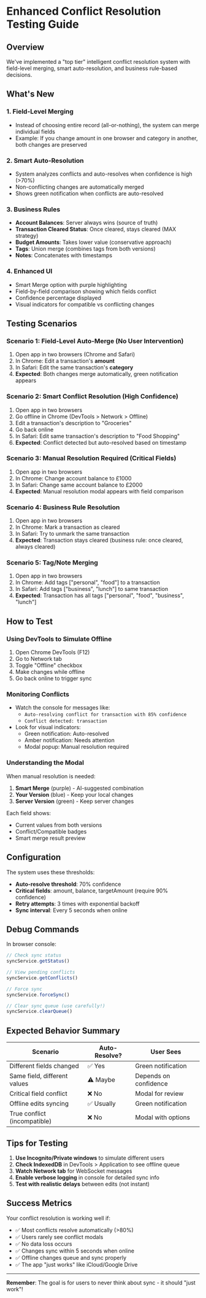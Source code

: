# Enhanced Conflict Resolution Testing Guide

## Overview
We've implemented a "top tier" intelligent conflict resolution system with field-level merging, smart auto-resolution, and business rule-based decisions.

## What's New

### 1. **Field-Level Merging**
- Instead of choosing entire record (all-or-nothing), the system can merge individual fields
- Example: If you change amount in one browser and category in another, both changes are preserved

### 2. **Smart Auto-Resolution** 
- System analyzes conflicts and auto-resolves when confidence is high (>70%)
- Non-conflicting changes are automatically merged
- Shows green notification when conflicts are auto-resolved

### 3. **Business Rules**
- **Account Balances**: Server always wins (source of truth)
- **Transaction Cleared Status**: Once cleared, stays cleared (MAX strategy)
- **Budget Amounts**: Takes lower value (conservative approach)
- **Tags**: Union merge (combines tags from both versions)
- **Notes**: Concatenates with timestamps

### 4. **Enhanced UI**
- Smart Merge option with purple highlighting
- Field-by-field comparison showing which fields conflict
- Confidence percentage displayed
- Visual indicators for compatible vs conflicting changes

## Testing Scenarios

### Scenario 1: Field-Level Auto-Merge (No User Intervention)
1. Open app in two browsers (Chrome and Safari)
2. In Chrome: Edit a transaction's **amount**
3. In Safari: Edit the same transaction's **category**
4. **Expected**: Both changes merge automatically, green notification appears

### Scenario 2: Smart Conflict Resolution (High Confidence)
1. Open app in two browsers
2. Go offline in Chrome (DevTools > Network > Offline)
3. Edit a transaction's description to "Groceries"
4. Go back online
5. In Safari: Edit same transaction's description to "Food Shopping"
6. **Expected**: Conflict detected but auto-resolved based on timestamp

### Scenario 3: Manual Resolution Required (Critical Fields)
1. Open app in two browsers
2. In Chrome: Change account balance to £1000
3. In Safari: Change same account balance to £2000
4. **Expected**: Manual resolution modal appears with field comparison

### Scenario 4: Business Rule Resolution
1. Open app in two browsers
2. In Chrome: Mark a transaction as cleared
3. In Safari: Try to unmark the same transaction
4. **Expected**: Transaction stays cleared (business rule: once cleared, always cleared)

### Scenario 5: Tag/Note Merging
1. Open app in two browsers
2. In Chrome: Add tags ["personal", "food"] to a transaction
3. In Safari: Add tags ["business", "lunch"] to same transaction
4. **Expected**: Transaction has all tags ["personal", "food", "business", "lunch"]

## How to Test

### Using DevTools to Simulate Offline
1. Open Chrome DevTools (F12)
2. Go to Network tab
3. Toggle "Offline" checkbox
4. Make changes while offline
5. Go back online to trigger sync

### Monitoring Conflicts
- Watch the console for messages like:
  - `Auto-resolving conflict for transaction with 85% confidence`
  - `Conflict detected: transaction`
- Look for visual indicators:
  - Green notification: Auto-resolved
  - Amber notification: Needs attention
  - Modal popup: Manual resolution required

### Understanding the Modal
When manual resolution is needed:
1. **Smart Merge** (purple) - AI-suggested combination
2. **Your Version** (blue) - Keep your local changes
3. **Server Version** (green) - Keep server changes

Each field shows:
- Current values from both versions
- Conflict/Compatible badges
- Smart merge result preview

## Configuration

The system uses these thresholds:
- **Auto-resolve threshold**: 70% confidence
- **Critical fields**: amount, balance, targetAmount (require 90% confidence)
- **Retry attempts**: 3 times with exponential backoff
- **Sync interval**: Every 5 seconds when online

## Debug Commands

In browser console:
```javascript
// Check sync status
syncService.getStatus()

// View pending conflicts
syncService.getConflicts()

// Force sync
syncService.forceSync()

// Clear sync queue (use carefully!)
syncService.clearQueue()
```

## Expected Behavior Summary

| Scenario | Auto-Resolve? | User Sees |
|----------|--------------|-----------|
| Different fields changed | ✅ Yes | Green notification |
| Same field, different values | ⚠️ Maybe | Depends on confidence |
| Critical field conflict | ❌ No | Modal for review |
| Offline edits syncing | ✅ Usually | Green notification |
| True conflict (incompatible) | ❌ No | Modal with options |

## Tips for Testing

1. **Use Incognito/Private windows** to simulate different users
2. **Check IndexedDB** in DevTools > Application to see offline queue
3. **Watch Network tab** for WebSocket messages
4. **Enable verbose logging** in console for detailed sync info
5. **Test with realistic delays** between edits (not instant)

## Success Metrics

Your conflict resolution is working well if:
- ✅ Most conflicts resolve automatically (>80%)
- ✅ Users rarely see conflict modals
- ✅ No data loss occurs
- ✅ Changes sync within 5 seconds when online
- ✅ Offline changes queue and sync properly
- ✅ The app "just works" like iCloud/Google Drive

---

**Remember**: The goal is for users to never think about sync - it should "just work"!
